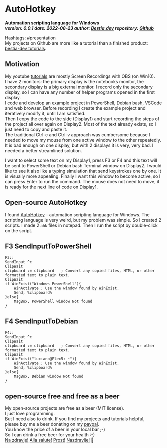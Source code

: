[comment]: # (auto_md_to_doc_comments segment start A)

# AutoHotkey

[comment]: # (auto_cargo_toml_to_md start)

**Automation scripting language for Windows**  
***version: 0.0.1 date: 2022-08-23 author: [Bestia.dev](https://bestia.dev) repository: [Github](https://github.com/bestia-dev/AutoHotkey)***  

[comment]: # (auto_cargo_toml_to_md end)

Hashtags: #presentation  
My projects on Github are more like a tutorial than a finished product: [bestia-dev tutorials](https://github.com/bestia-dev/tutorials_rust_wasm).

## Motivation

My youtube [tutorials](https://www.youtube.com/channel/UCitt3zFHK2jDetDh6ezI05A) are mostly Screen Recordings with OBS (on Win10).  
I have 2 monitors: the primary display is the notebooks monitor, the secondary display is a big external monitor. I record only the secondary display, so I can have any number of helper programs opened in the first display.  
I code and develop an example project in PowerShell, Debian bash, VSCode and web browser. Before recording I create the example project and iteratively modify it, until I am satisfied.  
Then I copy the code to the side (Display1) and start recording the steps of the project all over again on Display2. Most of the text already exists, so I just need to copy and paste it.  
The traditional Ctrl-c and Ctrl-v approach was cumbersome because I needed to move my mouse from one active window to the other repeatedly. It is bad enough on one display, but with 2 displays it is very, very bad. I needed a better streamlined solution.  

I want to select some text on my Display1, press F3 or F4 and this text will be sent to PowerShell or Debian bash Terminal window on Display2. I would like to see it also like a typing simulation that send keystrokes one by one. It is visually more appealing. Finally I want this window to become active, so I can press Enter to run the command. The mouse does not need to move, it is ready for the next line of code on Display1.  

## Open-source AutoHotkey

I found [AutoHotkey](https://www.autohotkey.com/) - automation scripting language for Windows. The scripting language is very weird, but my problem was simple. So I created 2 scripts. I made 2 `ahk` files in notepad. Then I run the script by double-click on the script.

## F3 SendInputToPowerShell

```AutoHotkey
F3::
SendInput ^c
ClipWait
clipboard := clipboard   ; Convert any copied files, HTML, or other formatted text to plain text.
ClipWait
if WinExist("Windows PowerShell"){
    WinActivate ; Use the window found by WinExist.
    Send, %clipboard%
}else{
    MsgBox, PowerShell window Not found
}
```

## F4 SendInputToDebian

```AutoHotkey
F4::
SendInput ^c
ClipWait
clipboard := clipboard   ; Convert any copied files, HTML, or other formatted text to plain text.
ClipWait
if WinExist("luciano@Flex5: ~"){
    WinActivate ; Use the window found by WinExist.
    Send, %clipboard%
}else{
    MsgBox, Debian window Not found
}
```

## open-source free and free as a beer

My open-source projects are free as a beer (MIT license).  
I just love programming.  
But I need also to drink. If you find my projects and tutorials helpful,  
please buy me a beer donating on my [paypal](https://paypal.me/LucianoBestia).  
You know the price of a beer in your local bar ;-)  
So I can drink a free beer for your health :-)  
[Na zdravje!](https://translate.google.com/?hl=en&sl=sl&tl=en&text=Na%20zdravje&op=translate) [Alla salute!](https://dictionary.cambridge.org/dictionary/italian-english/alla-salute) [Prost!](https://dictionary.cambridge.org/dictionary/german-english/prost) [Nazdravlje!](https://matadornetwork.com/nights/how-to-say-cheers-in-50-languages/) 🍻

[comment]: # (auto_md_to_doc_comments segment end A)
